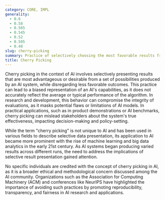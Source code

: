 ```yaml
---
category: CORE, IMPL
generality:
  - 0.6
  - 0.58
  - 0.565
  - 0.545
  - 0.52
  - 0.505
  - 0.48
slug: cherry-picking
summary: Practice of selectively choosing the most favorable results from multiple outputs generated by an algorithm, often used to present the algorithm in a better light.
title: Cherry Picking
---
```


Cherry picking in the context of AI involves selectively presenting results that are most advantageous or desirable from a set of possibilities produced by an AI system, while disregarding less favorable outcomes. This practice can lead to a biased representation of an AI's capabilities, as it does not accurately reflect the average or typical performance of the algorithm. In research and development, this behavior can compromise the integrity of evaluations, as it masks potential flaws or limitations of AI models. In practical applications, such as in product demonstrations or AI benchmarks, cherry picking can mislead stakeholders about the system's true effectiveness, impacting decision-making and policy-setting.

While the term "cherry picking" is not unique to AI and has been used in various fields to describe selective data presentation, its application to AI became more prominent with the rise of machine learning and big data analytics in the early 21st century. As AI systems began producing varied results across different runs, the need to address the implications of selective result presentation gained attention.

No specific individuals are credited with the concept of cherry picking in AI, as it is a broader ethical and methodological concern discussed among the AI community. Organizations such as the Association for Computing Machinery (ACM) and conferences like NeurIPS have highlighted the importance of avoiding such practices by promoting reproducibility, transparency, and fairness in AI research and applications.
